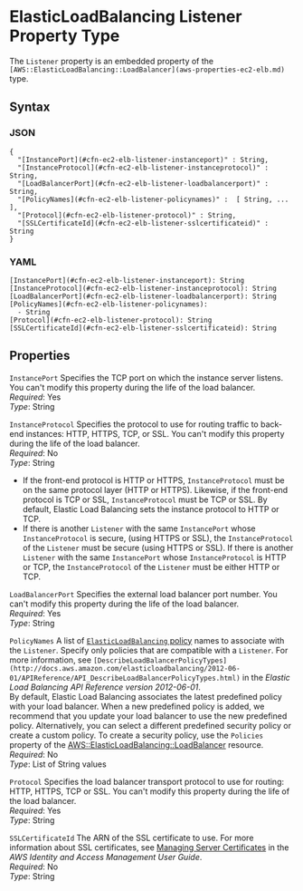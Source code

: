 # ElasticLoadBalancing Listener Property Type<a name="aws-properties-ec2-elb-listener"></a>

The `Listener` property is an embedded property of the `[AWS::ElasticLoadBalancing::LoadBalancer](aws-properties-ec2-elb.md)` type\.

## Syntax<a name="w3ab2c21c14d992b5"></a>

### JSON<a name="aws-properties-ec2-elb-listener-syntax.json"></a>

```
{
  "[InstancePort](#cfn-ec2-elb-listener-instanceport)" : String,
  "[InstanceProtocol](#cfn-ec2-elb-listener-instanceprotocol)" : String,
  "[LoadBalancerPort](#cfn-ec2-elb-listener-loadbalancerport)" : String,
  "[PolicyNames](#cfn-ec2-elb-listener-policynames)" :  [ String, ... ],
  "[Protocol](#cfn-ec2-elb-listener-protocol)" : String,
  "[SSLCertificateId](#cfn-ec2-elb-listener-sslcertificateid)" : String
}
```

### YAML<a name="aws-properties-ec2-elb-listener-syntax.yaml"></a>

```
[InstancePort](#cfn-ec2-elb-listener-instanceport): String
[InstanceProtocol](#cfn-ec2-elb-listener-instanceprotocol): String
[LoadBalancerPort](#cfn-ec2-elb-listener-loadbalancerport): String
[PolicyNames](#cfn-ec2-elb-listener-policynames):
  - String
[Protocol](#cfn-ec2-elb-listener-protocol): String
[SSLCertificateId](#cfn-ec2-elb-listener-sslcertificateid): String
```

## Properties<a name="w3ab2c21c14d992b7"></a>

`InstancePort`  <a name="cfn-ec2-elb-listener-instanceport"></a>
Specifies the TCP port on which the instance server listens\. You can't modify this property during the life of the load balancer\.  
*Required*: Yes  
*Type*: String

`InstanceProtocol`  <a name="cfn-ec2-elb-listener-instanceprotocol"></a>
Specifies the protocol to use for routing traffic to back\-end instances: HTTP, HTTPS, TCP, or SSL\. You can't modify this property during the life of the load balancer\.  
*Required*: No  
*Type*: String  
+ If the front\-end protocol is HTTP or HTTPS, `InstanceProtocol` must be on the same protocol layer \(HTTP or HTTPS\)\. Likewise, if the front\-end protocol is TCP or SSL, `InstanceProtocol` must be TCP or SSL\. By default, Elastic Load Balancing sets the instance protocol to HTTP or TCP\.
+ If there is another `Listener` with the same `InstancePort` whose `InstanceProtocol` is secure, \(using HTTPS or SSL\), the `InstanceProtocol` of the `Listener` must be secure \(using HTTPS or SSL\)\. If there is another `Listener` with the same `InstancePort` whose `InstanceProtocol` is HTTP or TCP, the `InstanceProtocol` of the `Listener` must be either HTTP or TCP\.

`LoadBalancerPort`  <a name="cfn-ec2-elb-listener-loadbalancerport"></a>
Specifies the external load balancer port number\. You can't modify this property during the life of the load balancer\.  
*Required*: Yes  
*Type*: String

`PolicyNames`  <a name="cfn-ec2-elb-listener-policynames"></a>
A list of [`ElasticLoadBalancing` policy](aws-properties-ec2-elb-policy.md) names to associate with the `Listener`\. Specify only policies that are compatible with a `Listener`\. For more information, see `[DescribeLoadBalancerPolicyTypes](http://docs.aws.amazon.com/elasticloadbalancing/2012-06-01/APIReference/API_DescribeLoadBalancerPolicyTypes.html)` in the *Elastic Load Balancing API Reference version 2012\-06\-01*\.  
By default, Elastic Load Balancing associates the latest predefined policy with your load balancer\. When a new predefined policy is added, we recommend that you update your load balancer to use the new predefined policy\. Alternatively, you can select a different predefined security policy or create a custom policy\. To create a security policy, use the `Policies` property of the [AWS::ElasticLoadBalancing::LoadBalancer](aws-properties-ec2-elb.md) resource\.
*Required*: No  
*Type*: List of String values

`Protocol`  <a name="cfn-ec2-elb-listener-protocol"></a>
Specifies the load balancer transport protocol to use for routing: HTTP, HTTPS, TCP or SSL\. You can't modify this property during the life of the load balancer\.  
*Required*: Yes  
*Type*: String

`SSLCertificateId`  <a name="cfn-ec2-elb-listener-sslcertificateid"></a>
The ARN of the SSL certificate to use\. For more information about SSL certificates, see [Managing Server Certificates](http://docs.aws.amazon.com/IAM/latest/UserGuide/ManagingServerCerts.html) in the *AWS Identity and Access Management User Guide*\.  
*Required*: No  
*Type*: String